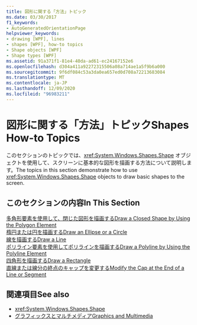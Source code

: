 ```yaml
---
title: 図形に関する「方法」トピック
ms.date: 03/30/2017
f1_keywords:
- AutoGeneratedOrientationPage
helpviewer_keywords:
- drawing [WPF], lines
- shapes [WPF], how-to topics
- Shape objects [WPF]
- Shape types [WPF]
ms.assetid: 91a371f1-81e4-40da-ad61-ec24167152e6
ms.openlocfilehash: d304a411a92272315506a08a714ae1a5f9b6a000
ms.sourcegitcommit: 9f6df084c53a3da0ea657ed0d708a72213683084
ms.translationtype: MT
ms.contentlocale: ja-JP
ms.lasthandoff: 12/09/2020
ms.locfileid: "96983211"
---
```

# <a name="shapes-how-to-topics"></a><span data-ttu-id="7a4ea-102">図形に関する「方法」トピック</span><span class="sxs-lookup"><span data-stu-id="7a4ea-102">Shapes How-to Topics</span></span>
<span data-ttu-id="7a4ea-103">このセクションのトピックでは、<xref:System.Windows.Shapes.Shape> オブジェクトを使用して、スクリーンに基本的な図形を描画する方法について説明します。</span><span class="sxs-lookup"><span data-stu-id="7a4ea-103">The topics in this section demonstrate how to use <xref:System.Windows.Shapes.Shape> objects to draw basic shapes to the screen.</span></span>  
  
## <a name="in-this-section"></a><span data-ttu-id="7a4ea-104">このセクションの内容</span><span class="sxs-lookup"><span data-stu-id="7a4ea-104">In This Section</span></span>  
 [<span data-ttu-id="7a4ea-105">多角形要素を使用して、閉じた図形を描画する</span><span class="sxs-lookup"><span data-stu-id="7a4ea-105">Draw a Closed Shape by Using the Polygon Element</span></span>](how-to-draw-a-closed-shape-by-using-the-polygon-element.md)  
 [<span data-ttu-id="7a4ea-106">楕円または円を描画する</span><span class="sxs-lookup"><span data-stu-id="7a4ea-106">Draw an Ellipse or a Circle</span></span>](how-to-draw-an-ellipse-or-a-circle.md)  
 [<span data-ttu-id="7a4ea-107">線を描画する</span><span class="sxs-lookup"><span data-stu-id="7a4ea-107">Draw a Line</span></span>](how-to-draw-a-line.md)  
 [<span data-ttu-id="7a4ea-108">ポリライン要素を使用してポリラインを描画する</span><span class="sxs-lookup"><span data-stu-id="7a4ea-108">Draw a Polyline by Using the Polyline Element</span></span>](how-to-draw-a-polyline-by-using-the-polyline-element.md)  
 [<span data-ttu-id="7a4ea-109">四角形を描画する</span><span class="sxs-lookup"><span data-stu-id="7a4ea-109">Draw a Rectangle</span></span>](how-to-draw-a-rectangle.md)  
 [<span data-ttu-id="7a4ea-110">直線または線分の終点のキャップを変更する</span><span class="sxs-lookup"><span data-stu-id="7a4ea-110">Modify the Cap at the End of a Line or Segment</span></span>](how-to-modify-the-cap-at-the-end-of-a-line-or-segment.md)  
  
## <a name="see-also"></a><span data-ttu-id="7a4ea-111">関連項目</span><span class="sxs-lookup"><span data-stu-id="7a4ea-111">See also</span></span>

- <xref:System.Windows.Shapes.Shape>
- [<span data-ttu-id="7a4ea-112">グラフィックスとマルチメディア</span><span class="sxs-lookup"><span data-stu-id="7a4ea-112">Graphics and Multimedia</span></span>](index.md)
